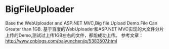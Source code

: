 # BigFileUploader
Base the WebUploader and ASP.NET MVC,Big file Upload Demo.File Can Greater than 1GB. 
基于百度的WebUploader和ASP.NET MVC实现的大文件分片上传的Demo,测试过上传1GB左右的文件，都能成功上传。
参考文章：http://www.cnblogs.com/baiyunchen/p/5383507.html
